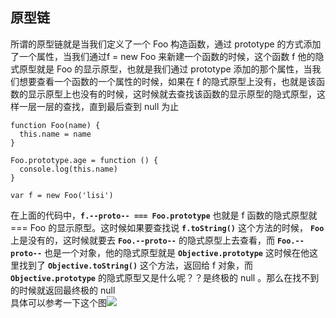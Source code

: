 ## 原型链
所谓的原型链就是当我们定义了一个 Foo 构造函数，通过 prototype 的方式添加了一个属性，当我们通过f = new Foo 来新建一个函数的时候，这个函数 f 他的隐式原型就是 Foo 的显示原型，也就是我们通过 prototype 添加的那个属性，当我们想要查看一个函数的一个属性的时候，如果在 f 的隐式原型上没有，也就是该函数的显示原型上也没有的时候，这时候就去查找该函数的显示原型的隐式原型，这样一层一层的查找，直到最后查到 null 为止  

    function Foo(name) {
      this.name = name
    }
    
    Foo.prototype.age = function () {
      console.log(this.name)
    }
    
    var f = new Foo('lisi')
在上面的代码中，**`f.--proto-- === Foo.prototype`** 也就是 f 函数的隐式原型就 === Foo 的显示原型。这时候如果要查找说 **`f.toString()`** 这个方法的时候， **`Foo`** 上是没有的，这时候就要去 **`Foo.--proto--`** 的隐式原型上去查看，而 **`Foo.--proto--`** 也是一个对象，他的隐式原型就是 **`Objective.prototype`** 这时候在他这里找到了 **`Objective.toString()`** 这个方法，返回给 f 对象，而 **`Objective.prototype`** 的隐式原型又是什么呢？？是终极的 null 。那么在找不到的时候就返回最终极的 null   
具体可以参考一下这个图![](http://i.imgur.com/9hZ8Cid.png)